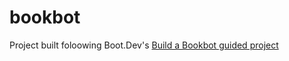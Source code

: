 # bookbot

Project built foloowing Boot.Dev's [Build a Bookbot guided project](https://www.boot.dev/courses/build-bookbot)
